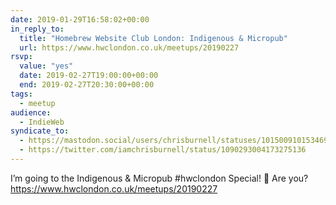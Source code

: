 ```yaml
---
date: 2019-01-29T16:58:02+00:00
in_reply_to:
  title: "Homebrew Website Club London: Indigenous & Micropub"
  url: https://www.hwclondon.co.uk/meetups/20190227
rsvp:
  value: "yes"
  date: 2019-02-27T19:00:00+00:00
  end: 2019-02-27T20:30:00+00:00
tags:
  - meetup
audience:
  - IndieWeb
syndicate_to:
  - https://mastodon.social/users/chrisburnell/statuses/101500910153469485
  - https://twitter.com/iamchrisburnell/status/1090293004173275136
---
```


I’m going to the Indigenous & Micropub #hwclondon Special! 🎉 Are you? <a href="https://www.hwclondon.co.uk/meetups/20190227" rel="external noopener">https://www.hwclondon.co.uk/meetups/20190227</a>
